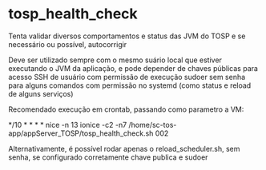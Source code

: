 # tosp_health_check
Tenta validar diversos comportamentos e status das JVM do TOSP e se necessário ou possível, autocorrigir

Deve ser utilizado sempre com o mesmo suário local que estiver executando o JVM da aplicação, e pode depender de chaves públicas para acesso SSH de usuário com permissão de execução sudoer sem senha para alguns comandos com permissão no systemd (como status e reload de alguns serviços)

Recomendado execução em crontab, passando como parametro a VM:

*/10    *       *       *       *       nice -n 13 ionice -c2 -n7 /home/sc-tos-app/appServer_TOSP/tosp_health_check.sh 002

Alternativamente, é possível rodar apenas o reload_scheduler.sh, sem senha, se configurado corretamente chave publica e sudoer
